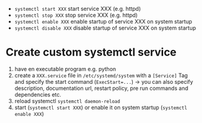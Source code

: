 
- `systemctl start XXX` start service XXX (e.g. httpd)
- `systemctl stop XXX` stop service XXX (e.g. httpd)
- `systemctl enable XXX` enable startup of service XXX on system startup
- `systemctl disable XXX` disable startup of service XXX on system startup

# Create custom systemctl service

1. have en executable program e.g. python
2. create a `XXX.service` file in `/etc/systemd/system` with a `[Service]` Tag and specify the start command (`ExecStart=...`) -> you can also specify description, documentation url, restart policy, pre run commands and dependencies etc.
3.  reload systemctl `systemctl daemon-reload`
4. start (`systemctl start XXX`) or enable it on system startup (`systemctl enable XXX`)